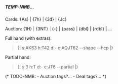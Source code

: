 ##### TEMP-NMB...

Cards: {As} | {7h} | {3d} | {Jc}

Auction: {1H} | {3NT} | {-} | {pass} | {dbl} | {rdbl} | ...

Full hand (with extras):

> {| s:AK63 h:T42 d:- c:AQJT62 --shape --hcp |}

Partial hand:

> {| s:3 h:T d:- c:JT6 --partial |}

(* TODO-NMB:
     - Auction tags?...
     - Deal tags?... *)

